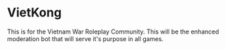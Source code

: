 # VietKong
This is for the Vietnam War Roleplay Community. This will be the enhanced moderation bot that will serve it's purpose in all games.
